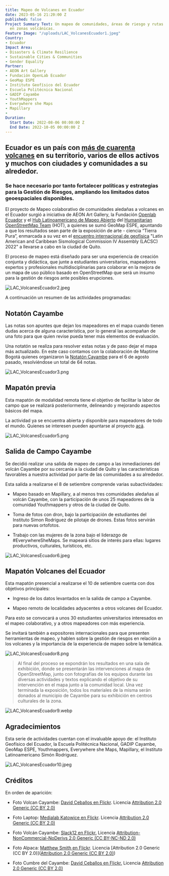 ```yaml
---
title: Mapeo de Volcanes en Ecuador
date: 2023-05-16 21:20:00 Z
published: false
Project Summary Text: Un mapeo de comunidades, áreas de riesgo y rutas de evacuación
  en zonas volcánicas.
Feature Image: "/uploads/LAC_VolcanesEcuador1.jpeg"
Country:
- Ecuador
Impact Area:
- Disasters & Climate Resilience
- Sustainable Cities & Communities
- Gender Equality
Partner:
- AEON Art Gallery
- Fundación OpenLab Ecuador
- GeoMap ESPE
- Instituto Geofísico del Ecuador
- Escuela Politécnica Nacional
- GADIP Cayambe
- YouthMappers
- Everywhere she Maps
- Mapillary
- 
Duration:
  Start Date: 2022-08-06 00:00:00 Z
  End Date: 2022-10-05 00:00:00 Z
---
```


## Ecuador es un país con [más de cuarenta volcanes](https://es.wikipedia.org/wiki/Anexo:Volcanes_de_Ecuador) en su territorio, varios de ellos activos y muchos con ciudades y comunidades a su alrededor.

### Se hace necesario por tanto fortalecer políticas y estrategias para la Gestión de Riesgos, ampliando los limitados datos geoespaciales disponibles.

El proyecto de Mapeo colaborativo de comunidades aledañas a volcanes en el Ecuador surgió a iniciativa de AEON Art Gallery, la Fundación [Openlab Ecuador](https://openlab.ec/) y el [Hub Latinoamericano de Mapeo Abierto](https://www.hotosm.org/hubs/latam-hub) del [Humanitarian OpenStreetMap Team](https://www.hotosm.org/) (HOT), a quienes se sumó GeoMap ESPE, apuntando a que los resultados sean parte de la exposición de arte - ciencia “Tierra Pura”, enmarcada a su vez en el [encuentro internacional de geofísica](http://www.lacsc2022quito.com/) "Latin American and Caribbean Sismological Commission IV Assembly (LACSC) 2022" a llevarse a cabo en la ciudad de Quito.

El proceso de mapeo está diseñado para ser una experiencia de creación conjunta y didáctica, que junte a estudiantes universitarios, mapeadores expertos y profesionales multidisciplinarias para colaborar en la mejora de un mapa de uso público basado en OpenStreetMap que será un insumo para la gestión de riesgos ante posibles erupciones.

![LAC_VolcanesEcuador2.jpeg](/uploads/LAC_VolcanesEcuador2.jpeg)

A continuación un resumen de las actividades programadas:

## Notatón Cayambe
Las notas son apuntes que dejan los mapeadores en el mapa cuando tienen dudas acerca de alguna característica, por lo general las acompañan de una foto para que quien revise pueda tener más elementos de evaluación.

Una notatón se realiza para resolver estas notas y de paso dejar el mapa más actualizado. En este caso contamos con la colaboración de Maptime Bogotá quienes organizaron la [Notatón Cayambe](https://twitter.com/MaptimeBogota/status/1550234273495539712) para el 6 de agosto pasado, resolviéndose un total de 64 notas.

![LAC_VolcanesEcuador3.png](/uploads/LAC_VolcanesEcuador3.png)

## Mapatón previa

Esta mapatón de modalidad remota tiene el objetivo de facilitar la labor de campo que se realizará posteriormente, delineando y mejorando aspectos básicos del mapa.

La actividad ya se encuentra abierta y disponible para mapeadores de todo el mundo. Quienes se interesen pueden apuntarse al proyecto [acá](https://tasks.hotosm.org/projects/13078/#description).

![LAC_VolcanesEcuador5.png](/uploads/LAC_VolcanesEcuador5.png)

## Salida de Campo Cayambe

Se decidió realizar una salida de mapeo de campo a las inmediaciones del volcán Cayambe por su cercanía a la ciudad de Quito y las características favorables a nuestra actividad por parte de las comunidades a su alrededor.

Esta salida a realizarse el 8 de setiembre comprende varias subactividades:

* Mapeo basado en Mapillary, a al menos tres comunidades aledañas al volcán Cayambe, con la participación de unos 25 mapeadores de la comunidad Youthmappers y otros de la ciudad de Quito.

* Toma de fotos con dron, bajo la participación de estudiantes del Instituto Simon Rodriguez de pilotaje de drones. Estas fotos servirán para nuevas ortofotos.

* Trabajo con las mujeres de la zona bajo el liderazgo de #EverywhereSheMaps. Se mapeará sitios de interés para ellas: lugares productivos, culturales, turísticos, etc.

![LAC_VolcanesEcuador6.jpeg](/uploads/LAC_VolcanesEcuador6.jpeg)

## Mapatón Volcanes del Ecuador
Esta mapatón presencial a realizarse el 10 de setiembre cuenta con dos objetivos principales:

* Ingreso de los datos levantados en la salida de campo a Cayambe.

* Mapeo remoto de localidades adyacentes a otros volcanes del Ecuador.

Para esto se convocará a unos 30 estudiantes universitarios interesados en el mapeo colaborativo, y a otros mapeadores con más experiencia.

Se invitará también a expositores internacionales para que presenten herramientas de mapeo, y hablen sobre la gestión de riesgos en relación a los volcanes y la importancia de la experiencia de mapeo sobre la temática.

![LAC_VolcanesEcuador8.png](/uploads/LAC_VolcanesEcuador8.png)


> Al final del proceso se expondrán los resultados en una sala de exhibición, donde se presentarán las intervenciones al mapa de OpenStreetMap, junto con fotografías de los equipos durante las diversas actividades y textos explicando el objetivo de su intervención en el mapa junto a la comunidad local.
Una vez terminada la exposición, todos los materiales de la misma serán donados al municipio de Cayambe para su exhibición en centros culturales de la zona.

![LAC_VolcanesEcuador9.webp](/uploads/LAC_VolcanesEcuador9.webp)

## Agradecimientos
Esta serie de actividades cuentan con el invaluable apoyo de: el Instituto Geofísico del Ecuador, la Escuela Politécnica Nacional, GADIP Cayambe, GeoMap ESPE, Youthmappers, Everywhere she Maps, Mapillary, el Instituto Latinoamericano Simón Rodriguez.

![LAC_VolcanesEcuador10.jpeg](/uploads/LAC_VolcanesEcuador10.jpeg)
## Créditos
En orden de aparición:

* Foto Volcan Cayambe: [David Ceballos en Flickr](https://www.flickr.com/photos/81329542@N05/46162371854). Licencia [Attribution 2.0 Generic (CC BY 2.0)](https://creativecommons.org/licenses/by/2.0/)

* Foto Laptop: [Medialab Katowice en Flickr](https://www.flickr.com/photos/medialabkatowice/16780117127/). Licencia [Attribution 2.0 Generic (CC BY 2.0)](https://creativecommons.org/licenses/by/2.0/)

* Foto Volcán Cayambe: [Slack12 en Flickr.](https://www.flickr.com/photos/slack12/4452293235/) Licencia [Attribution-NonCommercial-NoDerivs 2.0 Generic (CC BY-NC-ND 2.0)](https://creativecommons.org/licenses/by-nc-nd/2.0/)

* Foto Alpaca: [Matthew Smith en Flickr](https://www.flickr.com/photos/96701339@N04/51385636959/). Licencia [Attribution 2.0 Generic (CC BY 2.0)]([Attribution 2.0 Generic (CC BY 2.0)](https://creativecommons.org/licenses/by/2.0/))

* Foto Cumbre del Cayambe: [David Ceballos en Flickr.](https://www.flickr.com/photos/81329542@N05/32975841048/) Licencia [Attribution 2.0 Generic (CC BY 2.0)](https://creativecommons.org/licenses/by/2.0/)

